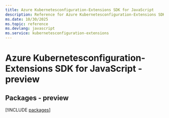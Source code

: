```yaml
---
title: Azure Kubernetesconfiguration-Extensions SDK for JavaScript
description: Reference for Azure Kubernetesconfiguration-Extensions SDK for JavaScript
ms.date: 10/30/2025
ms.topic: reference
ms.devlang: javascript
ms.service: kubernetesconfiguration-extensions
---
```

# Azure Kubernetesconfiguration-Extensions SDK for JavaScript - preview
## Packages - preview
[!INCLUDE [packages](kubernetesconfiguration-extensions-index.md)]